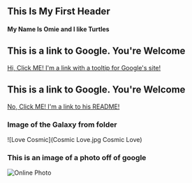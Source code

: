 ## This Is My First Header

#### My Name Is Omie and I like Turtles

## This is a link to Google. You're Welcome
[Hi, Click ME! I'm a link with a tooltip for Google's site!](https://www.google.com "Google's Homepage")

## This is a link to Google. You're Welcome
[No, Click ME! I'm a link to his README!]( https://github.com/omardballin/GitHubMarkdownChallenge/blob/master/README.md "Omars ReadMe")

### Image of the Galaxy from folder
![Love Cosmic](Cosmic Love.jpg Cosmic Love)

### This is an image of a photo off of google
![Online Photo](https://www.google.com/url?sa=i&rct=j&q=&esrc=s&source=images&cd=&ved=2ahUKEwiTnOKB35XdAhXnkOAKHU5gD8QjRx6BAgBEAU&url=https%3A%2F%2Fwww.pinterest.com%2Fpin%2F810507264158445513%2F&psig=AOvVaw0A53ffOAUZlAOZf7HSq5tw&ust=1535751679105919)